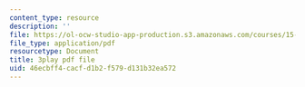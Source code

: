 ```yaml
---
content_type: resource
description: ''
file: https://ol-ocw-studio-app-production.s3.amazonaws.com/courses/15-071-the-analytics-edge-spring-2017/46ecbff4cacfd1b2f579d131b32ea572_jcvxkX2V-SM.pdf
file_type: application/pdf
resourcetype: Document
title: 3play pdf file
uid: 46ecbff4-cacf-d1b2-f579-d131b32ea572
---
```

